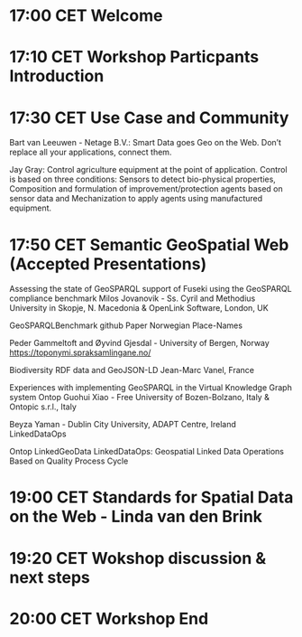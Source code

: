 
# 17:00 CET Welcome

# 17:10 CET Workshop Particpants Introduction

# 17:30 CET Use Case and Community

Bart van Leeuwen - Netage B.V.: Smart Data goes Geo on the Web. Don’t replace all your applications, connect them.

Jay Gray: Control agriculture equipment at the point of application.  Control is based on three conditions: Sensors to detect bio-physical properties, Composition and formulation of improvement/protection agents based on sensor data and Mechanization to apply agents using manufactured equipment.

# 17:50 CET Semantic GeoSpatial Web (Accepted Presentations)
Assessing the state of GeoSPARQL support of Fuseki using the GeoSPARQL compliance benchmark
Milos Jovanovik - Ss. Cyril and Methodius University in Skopje, N. Macedonia & OpenLink Software, London, UK

GeoSPARQLBenchmark github Paper
Norwegian Place-Names

Peder Gammeltoft and Øyvind Gjesdal - University of Bergen, Norway
https://toponymi.spraksamlingane.no/

Biodiversity RDF data and GeoJSON-LD
Jean-Marc Vanel, France

Experiences with implementing GeoSPARQL in the Virtual Knowledge Graph system Ontop
Guohui Xiao - Free University of Bozen-Bolzano, Italy & Ontopic s.r.l., Italy

Beyza Yaman - Dublin City University, ADAPT Centre, Ireland
LinkedDataOps

Ontop LinkedGeoData
LinkedDataOps: Geospatial Linked Data Operations Based on Quality Process Cycle

# 19:00 CET Standards for Spatial Data on the Web - Linda van den Brink

# 19:20 CET Wokshop discussion & next steps

# 20:00 CET Workshop End
